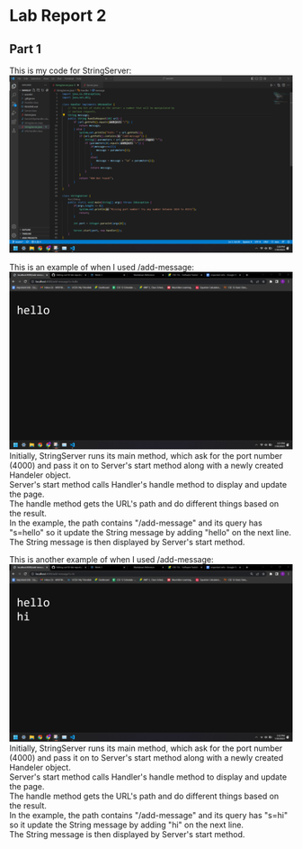 # Lab Report 2     

## Part 1         
This is my code for StringServer:             
![Image](cse15L_labReport2_part1code.png)             
        
This is an example of when I used /add-message:               
![Image](cse15L_labReport2_part1example1.png)               
Initially, StringServer runs its main method, which ask for the port number (4000) and pass it on to Server's start method along with a newly created Handeler object.   
Server's start method calls Handler's handle method to display and update the page.      
The handle method gets the URL's path and do different things based on the result.       
In the example, the path contains "/add-message" and its query has "s=hello" so it update the String message by adding "hello" on the next line.      
The String message is then displayed by Server's start method.      

             
This is another example of when I used /add-message:               
![Image](cse15L_labReport2_part1example2.png)                 
Initially, StringServer runs its main method, which ask for the port number (4000) and pass it on to Server's start method along with a newly created Handeler object.   
Server's start method calls Handler's handle method to display and update the page.      
The handle method gets the URL's path and do different things based on the result.       
In the example, the path contains "/add-message" and its query has "s=hi" so it update the String message by adding "hi" on the next line.      
The String message is then displayed by Server's start method.      
                         
                         
